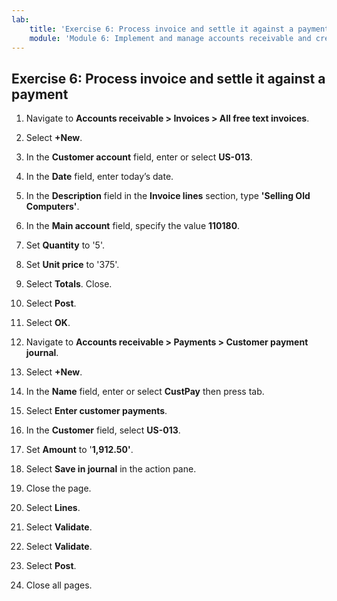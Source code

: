 ```yaml
---
lab:
    title: 'Exercise 6: Process invoice and settle it against a payment'
    module: 'Module 6: Implement and manage accounts receivable and credit and collections'
---
```


## Exercise 6: Process invoice and settle it against a payment

1. Navigate to **Accounts receivable &gt; Invoices &gt; All free text invoices**.

2. Select **+New**.

3. In the **Customer account** field, enter or select **US-013**.

4. In the **Date** field, enter today’s date.

5. In the **Description** field in the **Invoice lines** section, type **'Selling Old Computers'**.

6. In the **Main account** field, specify the value **110180**.

7. Set **Quantity** to '5'. 

8. Set **Unit price** to '375'.

9. Select **Totals**. Close.

10. Select **Post**.

11. Select **OK**.

12. Navigate to **Accounts receivable &gt; Payments &gt; Customer payment journal**.

13. Select **+New**.

14. In the **Name** field, enter or select **CustPay** then press tab.

15. Select **Enter customer payments**.

16. In the **Customer** field, select **US-013**.

17. Set **Amount** to '**1,912.50'**.

18. Select **Save in journal** in the action pane. 

19. Close the page.

20. Select **Lines**.

21. Select **Validate**.

22. Select **Validate**.

23. Select **Post**.

24. Close all pages.

 
